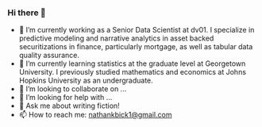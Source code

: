 ### Hi there 👋

- 🔭 I’m currently working as a Senior Data Scientist at dv01. I specialize in predictive modeling and narrative analytics in asset backed securitizations in finance, particularly mortgage, as well as tabular data quality assurance.
- 🌱 I’m currently learning statistics at the graduate level at Georgetown University. I previously studied mathematics and economics at Johns Hopkins University as an undergraduate.
- 👯 I’m looking to collaborate on ...
- 🤔 I’m looking for help with ...
- 💬 Ask me about writing fiction!
- 📫 How to reach me: nathankbick1@gmail.com
